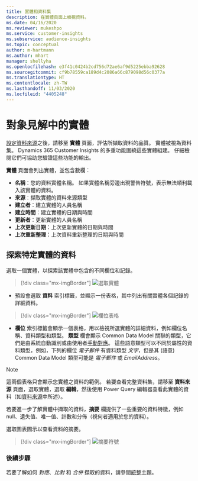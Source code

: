```yaml
---
title: 實體和資料集
description: 在實體頁面上檢視資料。
ms.date: 04/16/2020
ms.reviewer: mukeshpo
ms.service: customer-insights
ms.subservice: audience-insights
ms.topic: conceptual
author: m-hartmann
ms.author: mhart
manager: shellyha
ms.openlocfilehash: e3f41c0424b2cd756d72ae6af9d5225ebba92628
ms.sourcegitcommit: cf9b78559ca189d4c2086a66c879098d56c0377a
ms.translationtype: HT
ms.contentlocale: zh-TW
ms.lasthandoff: 11/03/2020
ms.locfileid: "4405248"
---
```

# <a name="entities-in-audience-insights"></a>對象見解中的實體

[設定資料來源](data-sources.md)之後，請移至 **實體** 頁面，評估所擷取資料的品質。 實體被視為資料集。 Dynamics 365 Customer Insights 的多重功能圍繞這些實體組建。 仔細檢閱它們可協助您驗證這些功能的輸出。

**實體** 頁面會列出實體，並包含數欄：

- **名稱**：您的資料實體名稱。 如果實體名稱旁邊出現警告符號，表示無法順利載入該實體的資料。
- **來源**：擷取實體的資料來源類型
- **建立者**：建立實體的人員名稱
- **建立時間**：建立實體的日期與時間
- **更新者**：更新實體的人員名稱
- **上次更新日期**：上次更新實體的日期與時間
- **上次重新整理**：上次資料重新整理的日期與時間

## <a name="exploring-a-specific-entitys-data"></a>探索特定實體的資料

選取一個實體，以探索該實體中包含的不同欄位和記錄。

> [!div class="mx-imgBorder"]
> ![選取實體](media/data-manager-entities-data.png "選取實體")

- 預設會選取 **資料** 索引標籤，並顯示一份表格，其中列出有關實體各個記錄的詳細資料。

> [!div class="mx-imgBorder"]
> ![欄位表格](media/data-manager-entities-fields.PNG "欄位表格")

- **欄位** 索引標籤會顯示一個表格，用以檢視所選實體的詳細資料，例如欄位名稱、資料類型和類型。 **類型** 欄會顯示 Common Data Model 關聯的類型，它們是由系統自動識別或由使用者[手動對應](map-entities.md)。 這些語意類型可以不同於屬性的資料類型，例如，下列的欄位 *電子郵件* 有資料類型 *文字*，但是其 (語意) Common Data Model 類型可能是 *電子郵件* 或 *EmailAddress*。

> [!NOTE]
> 這兩個表格只會顯示您實體之資料的範例。 若要查看完整資料集，請移至 **資料來源** 頁面，選取實體，選取 **編輯**，然後使用 Power Query 編輯器查看此實體的資料（如[資料來源](data-sources.md)中所述）。

若要進一步了解實體中擷取的資料，**摘要** 欄提供了一些重要的資料特徵，例如 null、遺失值、唯一值、計數和分佈（視何者適用於您的資料）。

選取圖表圖示以查看資料的摘要。

> [!div class="mx-imgBorder"]
> ![摘要符號](media/data-manager-entities-summary.png "資料摘要表格")

### <a name="next-step"></a>後續步驟

若要了解如何 *對應*、*比對* 和 *合併* 擷取的資料，請參閱[統整](data-unification.md)主題。
